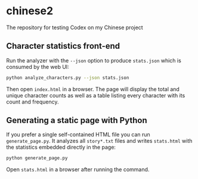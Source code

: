 # chinese2
The repository for testing Codex on my Chinese project

## Character statistics front-end

Run the analyzer with the `--json` option to produce `stats.json` which is
consumed by the web UI:

```bash
python analyze_characters.py --json stats.json
```

Then open `index.html` in a browser. The page will display the total and unique
character counts as well as a table listing every character with its count and
frequency.

## Generating a static page with Python

If you prefer a single self-contained HTML file you can run
`generate_page.py`. It analyzes all `story*.txt` files and writes `stats.html`
with the statistics embedded directly in the page:

```bash
python generate_page.py
```

Open `stats.html` in a browser after running the command.
